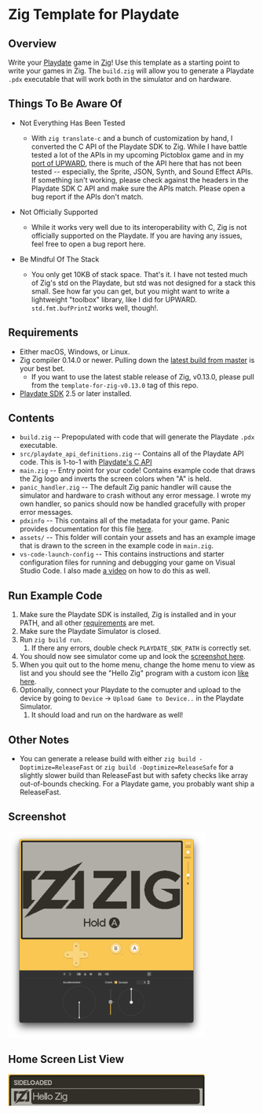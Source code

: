 # Zig Template for Playdate

## Overview
Write your [Playdate](https://play.date) game in [Zig](https://ziglang.org)!  Use this template as a starting point to write your games in Zig.  The `build.zig` will allow you to generate a Playdate `.pdx` executable that will work both in the simulator and on hardware.

## Things To Be Aware Of
- Not Everything Has Been Tested
    - With `zig translate-c` and a bunch of customization by hand, I converted the C API of the Playdate SDK to Zig.  While I have battle tested a lot of the APIs in my upcoming Pictoblox game and in my [port of UPWARD](https://github.com/DanB91/Upward-for-Playdate), there is much of the API here that has not been tested -- especially, the Sprite, JSON, Synth, and Sound Effect APIs.  If something isn't working, please check against the headers in the Playdate SDK C API and make sure the APIs match. Please open a bug report if the APIs don't match.

- Not Officially Supported
    - While it works very well due to its interoperability with C, Zig is not officially supported on the Playdate.  If you are having any issues, feel free to open a bug report here.

- Be Mindful Of The Stack
    - You only get 10KB of stack space. That's it. I have not tested much of Zig's std on the Playdate, but std was not designed for a stack this small. See how far you can get, but you might want to write a lightweight "toolbox" library, like I did for UPWARD.  `std.fmt.bufPrintZ` works well, though!.

##  <a name="Requirements"></a>Requirements
- Either macOS, Windows, or Linux.
- Zig compiler 0.14.0 or newer. Pulling down the [latest build from master](https://ziglang.org/download/) is your best bet.
    - If you want to use the latest stable release of Zig, v0.13.0, please pull from the `template-for-zig-v0.13.0` tag of this repo.
- [Playdate SDK](https://play.date/dev/) 2.5 or later installed.

## Contents
- `build.zig` -- Prepopulated with code that will generate the Playdate `.pdx` executable.
- `src/playdate_api_definitions.zig` -- Contains all of the Playdate API code.  This is 1-to-1 with [Playdate's C API](https://sdk.play.date/2.0.0/Inside%20Playdate%20with%20C.html)
- `main.zig` -- Entry point for your code!  Contains example code that draws the Zig logo and inverts the screen colors when "A" is held.
- `panic_handler.zig` -- The default Zig panic handler will cause the simulator and hardware to crash without any error message. I wrote my own handler, so panics should now be handled gracefully with proper error messages.
- `pdxinfo` -- This contains all of the metadata for your game.  Panic provides documentation for this file [here](https://sdk.play.date/2.5.0/Inside%20Playdate.html#pdxinfo).
- `assets/` -- This folder will contain your assets and has an example image that is drawn to the screen in the example code in `main.zig`.
-  `vs-code-launch-config` -- This contains instructions and starter configuration files for running and debugging your game on Visual Studio Code.  I also made [a video](https://www.youtube.com/watch?v=PV0WbR3KiiQ) on how to do this as well.

## Run Example Code
1. Make sure the Playdate SDK is installed, Zig is installed and in your PATH, and all other [requirements](#Requirements) are met.
1. Make sure the Playdate Simulator is closed.
1. Run `zig build run`.
    1. If there any errors, double check `PLAYDATE_SDK_PATH` is correctly set.
1. You should now see simulator come up and look the [screenshot here](#screenshot).
1. When you quit out to the home menu, change the home menu to view as list and you should see the "Hello Zig" program with a custom icon [like here](#home-screen-list-view).
1. Optionally, connect your Playdate to the comupter and upload to the device by going to `Device` -> `Upload Game to Device..` in the Playdate Simulator.
    1. It should load and run on the hardware as well!

## Other Notes
- You can generate a release build with either `zig build -Doptimize=ReleaseFast` or `zig build -Doptimize=ReleaseSafe` for a slightly slower build than ReleaseFast but with safety checks like array out-of-bounds checking. For a Playdate game, you probably want ship a ReleaseFast.


## <a name="Screenshot"></a>Screenshot
<img src="readme_res/screenshot.png" alt="isolated" width="400"/>

## <a name="ListView"></a>Home Screen List View
<img src="readme_res/listview.png" alt="isolated" width="400"/>

